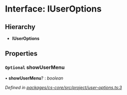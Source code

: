 # Interface: IUserOptions

## Hierarchy

* **IUserOptions**

## Properties

### `Optional` showUserMenu

• **showUserMenu**? : *boolean*

*Defined in [packages/cs-core/src/project/user-options.ts:3](https://github.com/TNOCS/csnext/blob/34474da7/packages/cs-core/src/project/user-options.ts#L3)*
